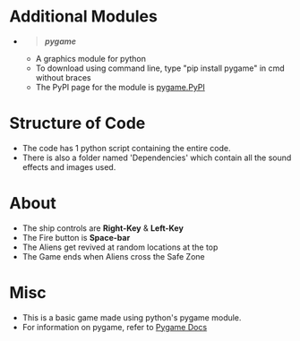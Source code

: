 # Additional Modules
- >  ***pygame***
    - A graphics module for python
    - To download using command line, type "pip install pygame" in cmd without braces
    - The PyPI page for the module is [pygame.PyPI](https://pypi.org/project/pygame/)

# Structure of Code
- The code has 1 python script containing the entire code.
- There is also a folder named 'Dependencies' which contain all the sound effects and images used.

# About
- The ship controls are **Right-Key** & **Left-Key**
- The Fire button is **Space-bar**
- The Aliens get revived at random locations at the top
- The Game ends when Aliens cross the Safe Zone

# Misc
- This is a basic game made using python's pygame module.
- For information on pygame, refer to [Pygame Docs](https://www.pygame.org/docs/)
